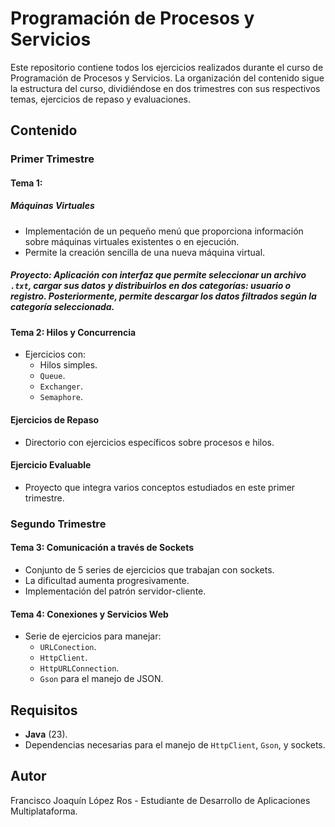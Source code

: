 # Programación de Procesos y Servicios

Este repositorio contiene todos los ejercicios realizados durante el curso de Programación de Procesos y Servicios. La organización del contenido sigue la estructura del curso, dividiéndose en dos trimestres con sus respectivos temas, ejercicios de repaso y evaluaciones.

## Contenido

### **Primer Trimestre**

#### **Tema 1**: 
##### **Máquinas Virtuales**
- Implementación de un pequeño menú que proporciona información sobre máquinas virtuales existentes o en ejecución.
- Permite la creación sencilla de una nueva máquina virtual.
##### **Proyecto**: Aplicación con interfaz que permite seleccionar un archivo `.txt`, cargar sus datos y distribuirlos en dos categorías: usuario o registro. Posteriormente, permite descargar los datos filtrados según la categoría seleccionada.

#### **Tema 2: Hilos y Concurrencia**
- Ejercicios con:
  - Hilos simples.
  - `Queue`.
  - `Exchanger`.
  - `Semaphore`.

#### **Ejercicios de Repaso**
- Directorio con ejercicios específicos sobre procesos e hilos.

#### **Ejercicio Evaluable**
- Proyecto que integra varios conceptos estudiados en este primer trimestre.

### **Segundo Trimestre**

#### **Tema 3: Comunicación a través de Sockets**
- Conjunto de 5 series de ejercicios que trabajan con sockets.
- La dificultad aumenta progresivamente.
- Implementación del patrón servidor-cliente.

#### **Tema 4: Conexiones y Servicios Web**
- Serie de ejercicios para manejar:
  - `URLConection`.
  - `HttpClient`.
  - `HttpURLConnection`.
  - `Gson` para el manejo de JSON.

## Requisitos
- **Java** (23).
- Dependencias necesarias para el manejo de `HttpClient`, `Gson`, y sockets.

## Autor
Francisco Joaquín López Ros - Estudiante de Desarrollo de Aplicaciones Multiplataforma.
